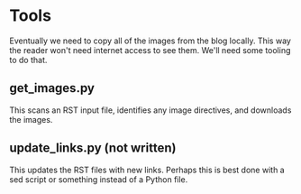 # Tools

Eventually we need to copy all of the images from the blog locally. This way the
reader won't need internet access to see them. We'll need some tooling to do that.

## get_images.py

This scans an RST input file, identifies any image directives, and downloads the
images.

## update_links.py (not written)

This updates the RST files with new links. Perhaps this is best done with a sed
script or something instead of a Python file.
